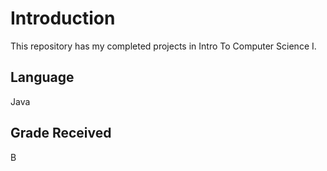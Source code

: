 # Introduction
  This repository has my completed projects in Intro To Computer Science I.
  
## Language
  Java
  
## Grade Received
  B
